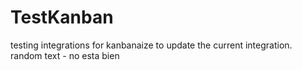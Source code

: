 # TestKanban

testing integrations
for kanbanaize
to update the current integration.
random text - no esta bien
